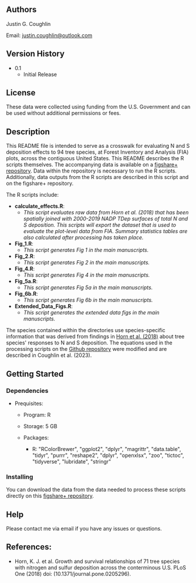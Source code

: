 ## Authors

Justin G. Coughlin

Email: justin.coughlin@outlook.com

## Version History

* 0.1
    * Initial Release

## License

These data were collected using funding from the U.S. Government and can be used without additional permissions or fees. 

## Description
This README file is intended to serve as a crosswalk for evaluating N and S deposition effects to 94 tree species, 
at Forest Inventory and Analysis (FIA) plots, across the contiguous United States. This README describes the R scripts themselves.
The accompanying data is available on a [figshare+ repository](https://github.com/Justin-Coughlin/air_pollution_effects_trees). 
Data within the repository is necessary to run the R scripts. Additionally, data outputs from the R scripts are described in this
script and on the figshare+ repository.

The R scripts include:

* **calculate_effects.R**: 
    * *This script evaluates raw data from Horn et al. (2018) that has been spatially joined with 2000-2019 NADP TDep surfaces of total N and S deposition.* 
    *This scripts will export the dataset that is used to evaluate the plot-level data from FIA. Summary statistics tables are also calculated after processing has taken place.*
* **Fig_1.R**: 
    * *This script generates Fig 1 in the main manuscripts.*  
* **Fig_2.R**: 
    * *This script generates Fig 2 in the main manuscripts.*
* **Fig_4.R**: 
    * *This script generates Fig 4 in the main manuscripts.*
* **Fig_5a.R**: 
    * *This script generates Fig 5a in the main manuscripts.*  
* **Fig_6b.R**: 
    * *This script generates Fig 6b in the main manuscripts.* 
* **Extended_Data_Figs.R**: 
    * *This script generates the extended data figs in the main manuscripts.*  

The species contained within the directories use species-specific information that was derived from findings in [Horn et al. (2018)](https://doi.org/10.1371/journal.pone.0205296) about tree species' responses to N and S deposition. The equations used in the processing scripts on the [Github repository](https://github.com/Justin-Coughlin/air_pollution_effects_trees/tree/main/python) were modified and are described in Coughlin et al. (2023).

## Getting Started

### Dependencies

* Prequisites:
    * Program: R

    * Storage: 5 GB

    * Packages: 
        * R: "RColorBrewer", "ggplot2", "dplyr", "magrittr", "data.table", "tidyr", "purrr", "reshape2", "dplyr", "openxlsx", "zoo", "tictoc", "tidyverse", "lubridate", "stringr"

### Installing
You can download the data from the data needed to process these scripts directly on this [figshare+ repository](https://github.com/Justin-Coughlin/air_pollution_effects_trees).

## Help

Please contact me via email if you have any issues or questions.

## References:

* Horn, K. J. et al. Growth and survival relationships of 71 tree species with nitrogen and sulfur deposition across the conterminous U.S. PLoS One (2018) doi: (10.1371/journal.pone.0205296).